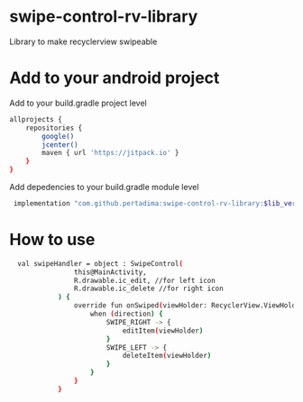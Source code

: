 # swipe-control-rv-library
Library to make recyclerview swipeable


# Add to your android project

Add to your build.gradle project level

```sh
allprojects {
    repositories {
        google()
        jcenter()
        maven { url 'https://jitpack.io' }
    }
}
```

Add depedencies to your build.gradle module level

```sh
 implementation "com.github.pertadima:swipe-control-rv-library:$lib_version"
```
# How to use

```sh
  val swipeHandler = object : SwipeControl(
                this@MainActivity,
                R.drawable.ic_edit, //for left icon
                R.drawable.ic_delete //for right icon
            ) {
                override fun onSwiped(viewHolder: RecyclerView.ViewHolder, direction: Int) {
                    when (direction) {
                        SWIPE_RIGHT -> {
                            editItem(viewHolder)
                        }
                        SWIPE_LEFT -> {
                            deleteItem(viewHolder)
                        }
                    }
                }
            }
```
